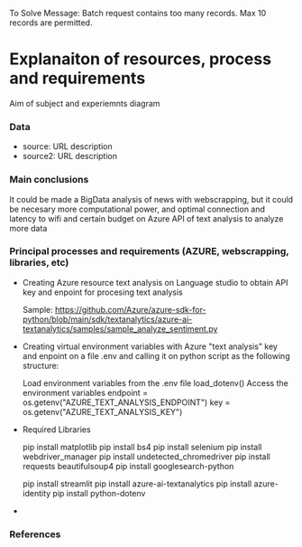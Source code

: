 To Solve
Message: Batch request contains too many records. Max 10 records are permitted.

# Explanaiton of resources, process and requirements

Aim of subject and experiemnts diagram

### Data
- source: URL
    description
- source2: URL
    description

### Main conclusions

It could be made a BigData analysis of news with webscrapping, but it could be necesary more computational power, and optimal connection and latency to wifi and certain budget on Azure API of text analysis to analyze more data  

### Principal processes and requirements (AZURE, webscrapping, libraries, etc)

- Creating Azure resource text analysis on Language studio to obtain API key and enpoint for procesing text analysis 
    
    Sample:
    https://github.com/Azure/azure-sdk-for-python/blob/main/sdk/textanalytics/azure-ai-textanalytics/samples/sample_analyze_sentiment.py
- Creating virtual environment variables with Azure "text analysis" key and enpoint on a file .env and calling it on python script as the following structure:
    
    Load environment variables from the .env file
    load_dotenv()
    Access the environment variables
    endpoint = os.getenv("AZURE_TEXT_ANALYSIS_ENDPOINT")
    key = os.getenv("AZURE_TEXT_ANALYSIS_KEY")    

- Required Libraries

    pip install matplotlib
    pip install bs4
    pip install selenium
    pip install webdriver_manager
    pip install undetected_chromedriver
    pip install requests beautifulsoup4
    pip install googlesearch-python

    pip install streamlit
    pip install azure-ai-textanalytics
    pip install azure-identity
    pip install python-dotenv

- 

### References